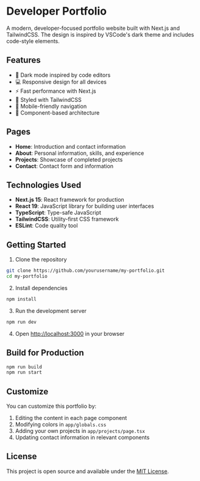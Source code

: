 # Developer Portfolio

A modern, developer-focused portfolio website built with Next.js and TailwindCSS. The design is inspired by VSCode's dark theme and includes code-style elements.

## Features

- 🌙 Dark mode inspired by code editors
- 💻 Responsive design for all devices
- ⚡ Fast performance with Next.js
- 🎨 Styled with TailwindCSS
- 📱 Mobile-friendly navigation
- 🧩 Component-based architecture

## Pages

- **Home**: Introduction and contact information
- **About**: Personal information, skills, and experience
- **Projects**: Showcase of completed projects
- **Contact**: Contact form and information

## Technologies Used

- **Next.js 15**: React framework for production
- **React 19**: JavaScript library for building user interfaces
- **TypeScript**: Type-safe JavaScript
- **TailwindCSS**: Utility-first CSS framework
- **ESLint**: Code quality tool

## Getting Started

1. Clone the repository
```bash
git clone https://github.com/yourusername/my-portfolio.git
cd my-portfolio
```

2. Install dependencies
```bash
npm install
```

3. Run the development server
```bash
npm run dev
```

4. Open [http://localhost:3000](http://localhost:3000) in your browser

## Build for Production

```bash
npm run build
npm run start
```

## Customize

You can customize this portfolio by:

1. Editing the content in each page component
2. Modifying colors in `app/globals.css`
3. Adding your own projects in `app/projects/page.tsx`
4. Updating contact information in relevant components

## License

This project is open source and available under the [MIT License](LICENSE).
